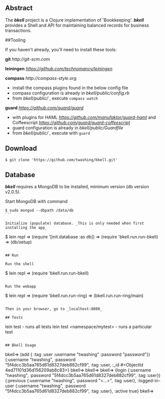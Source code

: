## Abstract
The _**bkell**_ project is a Clojure implementation of 'Bookkeeping'. _**bkell**_ provides a Shell and API for maintaining balanced records for business transactions.


##Tooling

If you haven't already, you'll need to install these tools:


**git** _http://git-scm.com_

**leiningen** _https://github.com/technomancy/leiningen_

**compass** _http://compass-style.org_
  * install the compass plugins found in the below config file
  * compass configuration is already in _bkell/public/config.rb_
  * from _bkell/public/_ , execute `compass watch`

**guard** _https://github.com/guard/guard_
  * with plugins for HAML _https://github.com/manufaktor/guard-haml_ and Coffeescript _https://github.com/guard/guard-coffeescript_
  * guard configuration is already in _bkell/public/Guardfile_
  * from _bkell/public/_ , execute with `guard`


## Download
```
$ git clone 'https://github.com/twashing/bkell.git'
```

## Database

_**bkell**_ requires a MongoDB to be installed, minimum version (db version v2.0.5).

Start MongoDB with command
````
$ sudo mongod --dbpath /data/db
```

Initialize (populate) database. _This is only needed when first installing the app_
````
$ lein repl
  => (require '[init.database :as db])
  => (require 'bkell.run.run-bkell)
  => (db/setup)
````

## Run

Run the shell
````
$ lein repl
  => (require 'bkell.run.run-bkell)
````

Run the webapp
````
$ lein repl
  => (require 'bkell.run.run-ring)
  => (bkell.run.run-ring/main)
````

Then in your browser, go to _localhost:8080_

## Tests
````
lein test - runs all tests
lein test <namespace/mytest> - runs a particular test
````

## Bkell Usage
````
bkell=> (add { :tag :user :username "twashing" :password "password"})
{:username "twashing", :password "5f4dcc3b5aa765d61d8327deb882cf99", :tag :user, :_id #<ObjectId 4ed71101d36d156209ab8c83>}
bkell=>
bkell=>
bkell=> (login {:username "twashing", :password "5f4dcc3b5aa765d61d8327deb882cf99", :tag :user})
{:previous {:username "twashing", :password "<...>", :tag :user}, :logged-in-user {:username "twashing", :password "5f4dcc3b5aa765d61d8327deb882cf99", :tag :user}, :active true}
bkell=>
````
